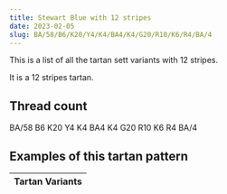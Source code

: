 ```yaml
---
title: Stewart Blue with 12 stripes
date: 2023-02-05
slug: BA/58/B6/K20/Y4/K4/BA4/K4/G20/R10/K6/R4/BA/4
---
```

This is a list of all the tartan sett variants with 12 stripes.

It is a 12 stripes tartan.


## Thread count
BA/58 B6 K20 Y4 K4 BA4 K4 G20 R10 K6 R4 BA/4

## Examples of this tartan pattern

| Tartan Variants |
|---------------|
